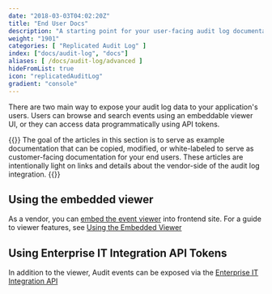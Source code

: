 ```yaml
---
date: "2018-03-03T04:02:20Z"
title: "End User Docs"
description: "A starting point for your user-facing audit log documentation."
weight: "1901"
categories: [ "Replicated Audit Log" ]
index: ["docs/audit-log", "docs"]
aliases: [ /docs/audit-log/advanced ]
hideFromList: true
icon: "replicatedAuditLog"
gradient: "console"
---
```


There are two main way to expose your audit log data to your application's users. Users can browse and search events using an embeddable viewer UI, or they can access data programmatically using API tokens.

{{<note title="User facing documentation" >}}
The goal of the articles in this section is to serve as example documentation that can be copied, modified, or white-labeled to serve as customer-facing documentation for your end users. These articles are intentionally light on links and details about the vendor-side of the audit log integration.
{{</note>}}

## Using the embedded viewer

As a vendor, you can [embed the event viewer](/docs/audit-log/getting-started/embedded-viewer/) into frontend site. For a guide to viewer features, see [Using the Embedded Viewer](/docs/audit-log/exposing-events/viewer/)

## Using Enterprise IT Integration API Tokens

In addition to the viewer, Audit events can be exposed via the [Enterprise IT Integration API](/docs/audit-log/exposing-events/enterprise-api/)
